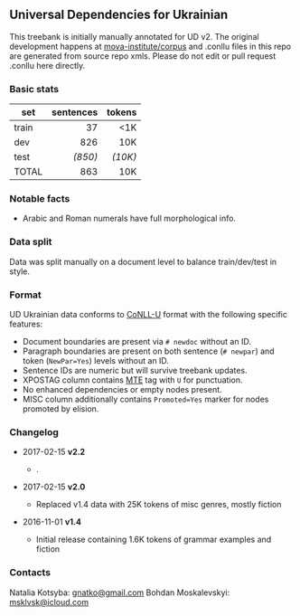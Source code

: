 ## Universal Dependencies for Ukrainian
This treebank is initially manually annotated for UD v2. The original development happens at [mova-institute/corpus](https://github.com/mova-institute/corpus) and .conllu files in this repo are generated from source repo xmls. Please do not edit or pull request .conllu here directly.

### Basic stats
| set   | sentences |  tokens |
| ----- |----------:| -------:|
| train |      37   |  \<1K   |
| dev   |     826   |   10K   |
| test  |   _(850)_ | _(10K)_ |
| TOTAL |     863   |   10K   |

### Notable facts
+ Arabic and Roman numerals have full morphological info.

### Data split
Data was split manually on a document level to balance train/dev/test in style.

### Format
UD Ukrainian data conforms to [CoNLL-U](http://universaldependencies.org/format.html) format with the following specific features:
* Document boundaries are present via `# newdoc` without an ID.
* Paragraph boundaries are present on both sentence (`# newpar`) and token (`NewPar=Yes`) levels without an ID.
* Sentence IDs are numeric but will survive treebank updates.
* XPOSTAG column contains [MTE](http://nl.ijs.si/ME/V4/msd/html/msd-uk.html) tag with `U` for punctuation.
* No enhanced dependencies or empty nodes present.
* MISC column additionally contains `Promoted=Yes` marker for nodes promoted by elision.

### Changelog
* 2017-02-15 **v2.2**
  * .

* 2017-02-15 **v2.0**
  * Replaced v1.4 data with 25K tokens of misc genres, mostly fiction

* 2016-11-01 **v1.4**
  * Initial release containing 1.6K tokens of grammar examples and fiction

### Contacts
Natalia Kotsyba: [gnatko@gmail.com](mailto:gnatko@gmail.com)
Bohdan Moskalevskyi: [msklvsk@icloud.com](mailto:msklvsk@icloud.com)

<!--
--- Machine readable metadata ---
#Do not remove
Documentation status: partial
Data source: manual
Data available since: UD v1.4
License: CC BY-NC-SA 4.0
Genre: fiction legal news nonfiction medical blog web wiki
Contributors: Kotsyba, Natalia; Moskalevskyi, Bohdan
Contact: org@mova.institute
-->
